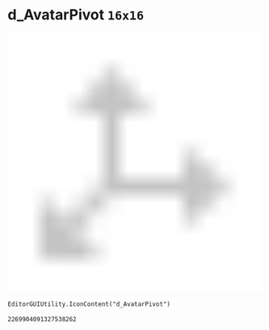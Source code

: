 # d_AvatarPivot `16x16`
<img src="/img/d_AvatarPivot.png" width=512 height=512>

``` CSharp
EditorGUIUtility.IconContent("d_AvatarPivot")
```
```
2269904091327538262
```
